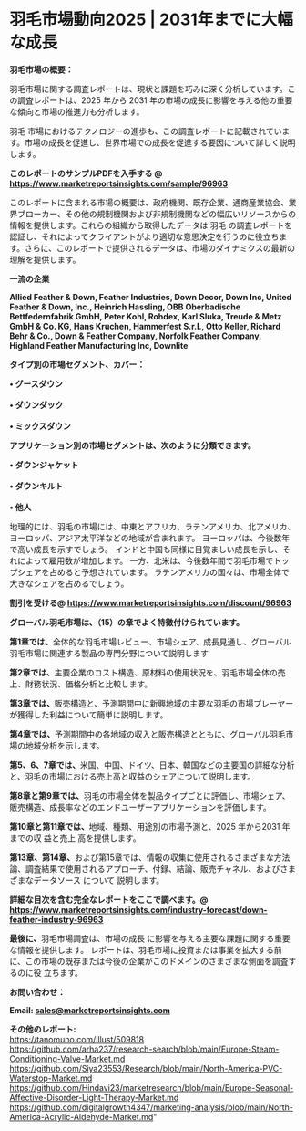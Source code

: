 # 羽毛市場動向2025 | 2031年までに大幅な成長

<strong><b>羽毛市場の概要：</b></strong>

羽毛市場に関する調査レポートは、現状と課題を巧みに深く分析しています。この調査レポートは、2025 年から 2031 年の市場の成長に影響を与える他の重要な傾向と市場の推進力も分析します。

羽毛 市場におけるテクノロジーの進歩も、この調査レポートに記載されています。市場の成長を促進し、世界市場での成長を促進する要因について詳しく説明します。

<strong>このレポートのサンプルPDFを入手する @ <a href=https://www.marketreportsinsights.com/sample/96963>https://www.marketreportsinsights.com/sample/96963</a></strong>

このレポートに含まれる市場の概要は、政府機関、既存企業、通商産業協会、業界ブローカー、その他の規制機関および非規制機関などの幅広いリソースからの情報を提供します。これらの組織から取得したデータは 羽毛 の調査レポートを認証し、それによってクライアントがより適切な意思決定を行うのに役立ちます。さらに、このレポートで提供されるデータは、市場のダイナミクスの最新の理解を提供します。

<strong>一流の企業</strong>

<strong><b>Allied Feather & Down, Feather Industries, Down Decor, Down Inc, United Feather & Down, Inc., Heinrich Hassling, OBB Oberbadische Bettfedernfabrik GmbH, Peter Kohl, Rohdex, Karl Sluka, Treude & Metz GmbH & Co. KG, Hans Kruchen, Hammerfest S.r.l., Otto Keller, Richard Behr & Co., Down & Feather Company, Norfolk Feather Company, Highland Feather Manufacturing Inc, Downlite</b></strong>

<strong><b>タイプ別の市場セグメント、カバー：</b></strong>

<strong>• グースダウン<br><br>• ダウンダック<br><br>• ミックスダウン</strong>

<strong><b>アプリケーション別の市場セグメントは、次のように分類できます。</b></strong>

<strong>• ダウンジャケット<br><br>• ダウンキルト<br><br>• 他人</strong>

 地理的には、羽毛の市場には、中東とアフリカ、ラテンアメリカ、北アメリカ、ヨーロッパ、アジア太平洋などの地域が含まれます。 ヨーロッパは、今後数年で高い成長を示すでしょう。 インドと中国も同様に目覚ましい成長を示し、それによって雇用数が増加します。 一方、北米は、今後数年間で羽毛市場でトップシェアを占めると予想されています。 ラテンアメリカの国々は、市場全体で大きなシェアを占めるでしょう。

<strong>割引を受ける@ <a href=https://www.marketreportsinsights.com/discount/96963>https://www.marketreportsinsights.com/discount/96963</a></strong>

<strong><b>グローバル羽毛市場は、（15）の章でよく特徴付けられています。</b></strong>

<strong><b>第</b></strong><strong><b>1章では、</b></strong>全体的な羽毛市場レビュー、市場シェア、成長見通し、グローバル羽毛市場に関連する製品の専門分野について説明します

<strong><b>第2章では、</b></strong>主要企業のコスト構造、原材料の使用状況を、羽毛市場全体の売上、財務状況、価格分析と比較します。

<strong><b>第3章では、</b></strong>販売構造と、予測期間中に新興地域の主要な羽毛の市場プレーヤーが獲得した利益について簡単に説明します。

<strong><b>第4章では、</b></strong>予測期間中の各地域の収入と販売構造とともに、グローバル羽毛市場の地域分析を示します。

<strong><b>第5、6、7章では、</b></strong>米国、中国、ドイツ、日本、韓国などの主要国の詳細な分析と、羽毛の市場における売上高と収益のシェアについて説明します。

<strong><b>第8章と第9章では、</b></strong>羽毛の市場全体を製品タイプごとに評価し、市場シェア、販売構造、成長率などのエンドユーザーアプリケーションを評価します。

<strong><b>第10章と第11章では、</b></strong>地域、種類、用途別の市場予測と、2025 年から2031 年までの収 益と売上 高を提供します。

<strong><b>第13章、第14章、</b></strong>および第15章では、情報の収集に使用されるさまざまな方法論、調査結果で使用されるアプローチ、付録、結論、販売チャネル、およびさまざまなデータソース について 説明します。

<strong>詳細な目次を含む完全なレポートをここで調べます。@ <a href=https://www.marketreportsinsights.com/industry-forecast/down-feather-industry-96963>https://www.marketreportsinsights.com/industry-forecast/down-feather-industry-96963</a></strong>

<strong><b>最後に、</b></strong>羽毛市場調査は、市場の成長 に影響を</a>与える主要な課題に関する重要な情報を提供します。 レポートは、羽毛市場に投資または事業を拡大する前に、この市場の既存または今後の企業がこのドメインのさまざまな側面を調査す るのに役 立ちます。

<strong><b>お問い合わせ：</b></strong>

<strong>Email: </strong><a href=mailto:sales@marketreportsinsights.com><strong>sales@marketreportsinsights.com</strong></a>

<strong>その他のレポート:</strong>
<br>
<a href=https://tanomuno.com/illust/509818>https://tanomuno.com/illust/509818</a>
<br>
<a href=https://github.com/arha237/research-search/blob/main/Europe-Steam-Conditioning-Valve-Market.md>https://github.com/arha237/research-search/blob/main/Europe-Steam-Conditioning-Valve-Market.md</a>
<br>
<a href=https://github.com/Siya23553/Research/blob/main/North-America-PVC-Waterstop-Market.md>https://github.com/Siya23553/Research/blob/main/North-America-PVC-Waterstop-Market.md</a>
<br>
<a href=https://github.com/Hindavi23/marketresearch/blob/main/Europe-Seasonal-Affective-Disorder-Light-Therapy-Market.md>https://github.com/Hindavi23/marketresearch/blob/main/Europe-Seasonal-Affective-Disorder-Light-Therapy-Market.md</a>
<br>
<a href=https://github.com/digitalgrowth4347/marketing-analysis/blob/main/North-America-Acrylic-Aldehyde-Market.md>https://github.com/digitalgrowth4347/marketing-analysis/blob/main/North-America-Acrylic-Aldehyde-Market.md</a>"

